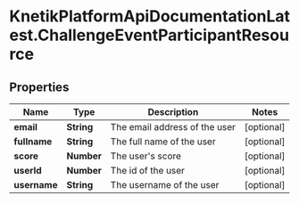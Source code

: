 # KnetikPlatformApiDocumentationLatest.ChallengeEventParticipantResource

## Properties
Name | Type | Description | Notes
------------ | ------------- | ------------- | -------------
**email** | **String** | The email address of the user | [optional] 
**fullname** | **String** | The full name of the user | [optional] 
**score** | **Number** | The user&#39;s score | [optional] 
**userId** | **Number** | The id of the user | [optional] 
**username** | **String** | The username of the user | [optional] 


